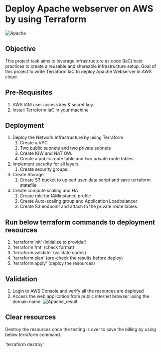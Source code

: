 # Deploy Apache webserver on AWS by using Terraform

![Apache](https://github.com/user-attachments/assets/0801fced-690a-406c-bcbf-fff9ddd8c355)

## Objective
This project task aims to leverage infrastructure as code (IaC) best practices to create a reusable and shareable infrastructure setup. Goal of this project to write Terraform IaC to deploy Apache Webserver in AWS cloud.

## Pre-Requisites

1. AWS IAM user access key & secret key.
2. Install Terraform IaC in your machine

## Deployment

1. Deploy the Network Infrastructure by using Terraform
   1. Create a VPC
   2. Two public subnets and two private subnets
   3. Create IGW and NAT GW.
   4. Create a public route table and two private route tables.
2. Implement security for all layers.
   1. Create security groups.
3. Create Storage
   1. Create S3 bucket to upload user-data script and save terraform statefile
4. Create compute scaling and HA
   1. Create role for IAMinstance profile
   2. Create Auto-scaling group and Application Loadbalancer
   3. Create S3 endpoint and attach to the private route tables.

## Run below terraform commands to deployment resources
 1. 'terraform init' (initialize to provider)
 2. 'terraform fmt' (check format)
 3. 'terraform validate' (validate codes)
 4. 'terraform plan' (pre-check the results before deploy)
 5. 'terraform apply' (deploy the resources)

## Validation 

  1. Login to AWS Console and verify all the resources are deployed
  2. Access the web application from public internet browser using the domain name.
     ![Apache_result](https://github.com/user-attachments/assets/a1b0f38b-11bb-4b7b-97f6-e7086b776a5d)


## Clear resources
Destroy the resources once the testing is over to save the billing by using below terraform command.

'terraform destroy'


